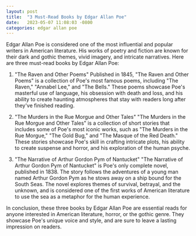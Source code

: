 ```yaml
---
layout: post
title:  "3 Must-Read Books by Edgar Allan Poe"
date:   2023-05-07 11:08:03 -0800
categories: edgar allan poe
---
```

Edgar Allan Poe is considered one of the most influential and popular writers in American literature. His works of poetry and fiction are known for their dark and gothic themes, vivid imagery, and intricate narratives. Here are three must-read books by Edgar Allan Poe:

1. "The Raven and Other Poems"
Published in 1845, "The Raven and Other Poems" is a collection of Poe's most famous poems, including "The Raven," "Annabel Lee," and "The Bells." These poems showcase Poe's masterful use of language, his obsession with death and loss, and his ability to create haunting atmospheres that stay with readers long after they've finished reading.

2. "The Murders in the Rue Morgue and Other Tales"
"The Murders in the Rue Morgue and Other Tales" is a collection of short stories that includes some of Poe's most iconic works, such as "The Murders in the Rue Morgue," "The Gold Bug," and "The Masque of the Red Death." These stories showcase Poe's skill in crafting intricate plots, his ability to create suspense and horror, and his exploration of the human psyche.

3. "The Narrative of Arthur Gordon Pym of Nantucket"
"The Narrative of Arthur Gordon Pym of Nantucket" is Poe's only complete novel, published in 1838. The story follows the adventures of a young man named Arthur Gordon Pym as he stows away on a ship bound for the South Seas. The novel explores themes of survival, betrayal, and the unknown, and is considered one of the first works of American literature to use the sea as a metaphor for the human experience.

In conclusion, these three books by Edgar Allan Poe are essential reads for anyone interested in American literature, horror, or the gothic genre. They showcase Poe's unique voice and style, and are sure to leave a lasting impression on readers.


